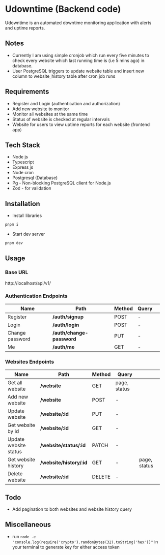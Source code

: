 # Udowntime (Backend code)
Udowntime is an automated downtime monitoring application with alerts and uptime reports.

## Notes
- Currently I am using simple cronjob which run every five minutes to check every website which last running time is (i.e 5 mins ago) in database.
- User PostgreSQL triggers to update website table and insert new column to website_history table after cron job runs

## Requirements
- Register and Login (authentication and authorization)
- Add new website to monitor
- Monitor all websites at the same time
- Status of website is checked at regular intervals
- Website for users to view uptime reports for each website (frontend app)

## Tech Stack
- Node js
- Typescript
- Express js
- Node cron
- Postgresql (Database)
- Pg - Non-blocking PostgreSQL client for Node.js
- Zod - for validation

## Installation
- Install libraries
```bash
pnpm i
```

- Start dev server
```bash
pnpm dev
```

## Usage

### Base URL
http://localhost/api/v1/


### Authentication Endpoints
|  Name 	|  Path 	|  Method 	|  Query 	|   	|
|---	|---	|---	|---	|---	|
| Register  	|  **/auth/signup** 	|  POST 	|  - 	|   	|
| Login 	|  **/auth/login** 	|  POST 	|  - 	|   	|
| Change password 	|  **/auth/change-password** 	|  PUT 	|  - 	|   	|
| Me 	|  **/auth/me** 	|  GET 	|  - 	|   	|

### Websites Endpoints
|  Name 	|  Path 	|  Method 	|  Query 	|   	|
|---	|---	|---	|---	|---	|
| Get all website  	|  **/website** 	|  GET 	|  page, status 	|   	|
| Add new website 	|  **/website** 	|  POST 	|  - 	|   	|
| Update website 	|  **/website/:id** 	|  PUT 	|  - 	|   	|
| Get website by id 	|  **/website/:id** 	|  GET 	|  - 	|   	|
| Update website status 	|  **/website/status/:id** 	|  PATCH 	|  - 	|   	|
| Get website history 	|  **/website/history/:id** 	|  GET 	|  - 	|  page, status 	|
| Delete website		|  **/website/:id** 	|  DELETE 	|  - 	|   	|


## Todo
- Add pagination to both websites and website history query

## Miscellaneous
- run <code>node -e "console.log(require('crypto').randomBytes(32).toString('hex'))"</code> in your terminal to generate key for either access token